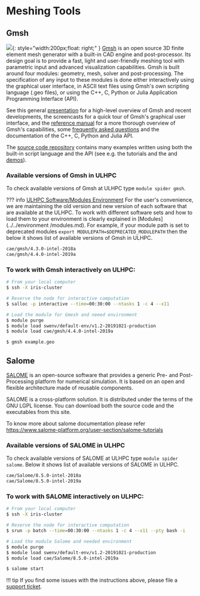 # Meshing Tools

## Gmsh

![](https://gitlab.onelab.info/uploads/-/system/project/avatar/3/gmsh.png){: style="width:200px;float: right;" } [Gmsh](https://gmsh.info/) is an open source 3D finite element mesh generator with a built-in CAD engine and post-processor.
Its design goal is to provide a fast, light and user-friendly meshing tool with parametric
input and advanced visualization capabilities. Gmsh is built around four modules: geometry, mesh,
solver and post-processing. The specification of any input to these modules is done either
interactively using the graphical user interface, in ASCII text files using Gmsh's
own scripting language (.geo files), or using the C++, C, Python or Julia Application Programming Interface (API).

See this general [presentation](https://gmsh.info/doc/course/general_overview.pdf)
for a high-level overview of Gmsh and recent developments,
the screencasts for a quick tour of Gmsh's graphical user interface, and the [reference manual](https://gmsh.info/doc/texinfo/gmsh.html)
for a more thorough overview of Gmsh's capabilities, some [frequently
asked questions](https://gmsh.info/doc/texinfo/gmsh.html#Frequently-asked-questions) and the documentation of the C++, C, Python and Julia API.

The [source code repository](https://gitlab.onelab.info/gmsh/gmsh/) contains many examples written using both the
built-in script language and the API (see e.g. the tutorials and the and [demos](https://gitlab.onelab.info/gmsh/gmsh/tree/master/demos)).

### Available versions of Gmsh in ULHPC
To check available versions of Gmsh at ULHPC type `module spider gmsh`.

??? info
    [ULHPC Software/Modules Environment](../../environment/modules.md)
     For the user's convenience, we are maintaining the old
     version and new version of each software that are available at
     the ULHPC. To work with different software sets and how to
     load them to your environment is clearly explained
     in [Modules](../../environment
     /modules.md). For example, if your module path is set to deprecated modules
     `export MODULEPATH=$DEPRECATED_MODULEPATH` then the
     below it shows list of available versions of Gmsh in ULHPC.
     
```bash
cae/gmsh/4.3.0-intel-2018a
cae/gmsh/4.4.0-intel-2019a
```
### To work with Gmsh interactively on ULHPC:
```bash
# From your local computer
$ ssh -X iris-cluster

# Reserve the node for interactive computation
$ salloc -p interactive --time=00:30:00 --ntasks 1 -c 4 --x11

# Load the module for Gmesh and neeed environment
$ module purge
$ module load swenv/default-env/v1.2-20191021-production
$ module load cae/gmsh/4.4.0-intel-2019a

$ gmsh example.geo
```
## Salome
[SALOME](https://www.salome-platform.org/) is an open-source software that provides a generic
Pre- and Post-Processing platform for numerical simulation.
It is based on an open and flexible architecture made of reusable components.

SALOME is a cross-platform solution. It is distributed under the terms of the GNU LGPL license.
You can download both the source code and the executables from this site.

To know more about salome documentation please refer https://www.salome-platform.org/user-section/salome-tutorials

### Available versions of SALOME in ULHPC
To check available versions of SALOME at ULHPC type `module spider salome`.
Below it shows list of available versions of SALOME in ULHPC.

```bash
cae/Salome/8.5.0-intel-2018a
cae/Salome/8.5.0-intel-2019a
```

### To work with SALOME interactively on ULHPC:

```bash
# From your local computer
$ ssh -X iris-cluster

# Reserve the node for interactive computation
$ srun -p batch --time=00:30:00 --ntasks 1 -c 4 --x11 --pty bash -i

# Load the module Salome and needed environment
$ module purge
$ module load swenv/default-env/v1.2-20191021-production
$ module load cae/Salome/8.5.0-intel-2019a

$ salome start
```

!!! tip
    If you find some issues with the instructions above,
    please file a [support ticket](https://hpc.uni.lu/support).
